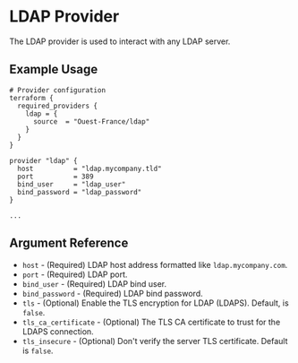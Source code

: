# LDAP Provider

The LDAP provider is used to interact with any LDAP server.

## Example Usage

```hcl
# Provider configuration
terraform {
  required_providers {
    ldap = {
      source  = "Ouest-France/ldap"
    }
  }
}

provider "ldap" {
  host          = "ldap.mycompany.tld"
  port          = 389
  bind_user     = "ldap_user"
  bind_password = "ldap_password"
}

...
```

## Argument Reference

* `host` - (Required) LDAP host address formatted like `ldap.mycompany.com`.
* `port` - (Required) LDAP port.
* `bind_user` - (Required) LDAP bind user.
* `bind_password` - (Required) LDAP bind password.
* `tls` - (Optional) Enable the TLS encryption for LDAP (LDAPS). Default, is `false`.
* `tls_ca_certificate` - (Optional) The TLS CA certificate to trust for the LDAPS connection.
* `tls_insecure` - (Optional) Don't verify the server TLS certificate. Default is `false`.
